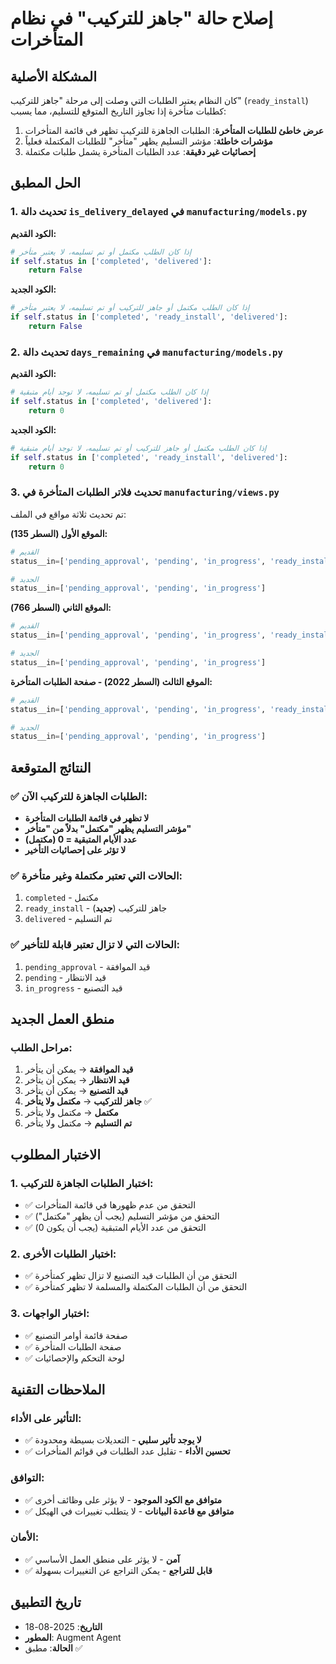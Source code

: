 # إصلاح حالة "جاهز للتركيب" في نظام المتأخرات

## المشكلة الأصلية

كان النظام يعتبر الطلبات التي وصلت إلى مرحلة "جاهز للتركيب" (`ready_install`) كطلبات متأخرة إذا تجاوز التاريخ المتوقع للتسليم، مما يسبب:

1. **عرض خاطئ للطلبات المتأخرة**: الطلبات الجاهزة للتركيب تظهر في قائمة المتأخرات
2. **مؤشرات خاطئة**: مؤشر التسليم يظهر "متأخر" للطلبات المكتملة فعلياً
3. **إحصائيات غير دقيقة**: عدد الطلبات المتأخرة يشمل طلبات مكتملة

## الحل المطبق

### 1. تحديث دالة `is_delivery_delayed` في `manufacturing/models.py`

**الكود القديم:**
```python
# إذا كان الطلب مكتمل أو تم تسليمه، لا يعتبر متأخر
if self.status in ['completed', 'delivered']:
    return False
```

**الكود الجديد:**
```python
# إذا كان الطلب مكتمل أو جاهز للتركيب أو تم تسليمه، لا يعتبر متأخر
if self.status in ['completed', 'ready_install', 'delivered']:
    return False
```

### 2. تحديث دالة `days_remaining` في `manufacturing/models.py`

**الكود القديم:**
```python
# إذا كان الطلب مكتمل أو تم تسليمه، لا توجد أيام متبقية
if self.status in ['completed', 'delivered']:
    return 0
```

**الكود الجديد:**
```python
# إذا كان الطلب مكتمل أو جاهز للتركيب أو تم تسليمه، لا توجد أيام متبقية
if self.status in ['completed', 'ready_install', 'delivered']:
    return 0
```

### 3. تحديث فلاتر الطلبات المتأخرة في `manufacturing/views.py`

تم تحديث ثلاثة مواقع في الملف:

**الموقع الأول (السطر 135):**
```python
# القديم
status__in=['pending_approval', 'pending', 'in_progress', 'ready_install']

# الجديد
status__in=['pending_approval', 'pending', 'in_progress']
```

**الموقع الثاني (السطر 766):**
```python
# القديم
status__in=['pending_approval', 'pending', 'in_progress', 'ready_install']

# الجديد
status__in=['pending_approval', 'pending', 'in_progress']
```

**الموقع الثالث (السطر 2022) - صفحة الطلبات المتأخرة:**
```python
# القديم
status__in=['pending_approval', 'pending', 'in_progress', 'ready_install']

# الجديد
status__in=['pending_approval', 'pending', 'in_progress']
```

## النتائج المتوقعة

### ✅ الطلبات الجاهزة للتركيب الآن:
- **لا تظهر في قائمة الطلبات المتأخرة**
- **مؤشر التسليم يظهر "مكتمل" بدلاً من "متأخر"**
- **عدد الأيام المتبقية = 0 (مكتمل)**
- **لا تؤثر على إحصائيات التأخير**

### ✅ الحالات التي تعتبر مكتملة وغير متأخرة:
1. `completed` - مكتمل
2. `ready_install` - جاهز للتركيب (**جديد**)
3. `delivered` - تم التسليم

### ✅ الحالات التي لا تزال تعتبر قابلة للتأخير:
1. `pending_approval` - قيد الموافقة
2. `pending` - قيد الانتظار
3. `in_progress` - قيد التصنيع

## منطق العمل الجديد

### مراحل الطلب:
1. **قيد الموافقة** → يمكن أن يتأخر
2. **قيد الانتظار** → يمكن أن يتأخر
3. **قيد التصنيع** → يمكن أن يتأخر
4. **جاهز للتركيب** → **مكتمل ولا يتأخر** ✅
5. **مكتمل** → مكتمل ولا يتأخر
6. **تم التسليم** → مكتمل ولا يتأخر

## الاختبار المطلوب

### 1. اختبار الطلبات الجاهزة للتركيب:
- ✅ التحقق من عدم ظهورها في قائمة المتأخرات
- ✅ التحقق من مؤشر التسليم (يجب أن يظهر "مكتمل")
- ✅ التحقق من عدد الأيام المتبقية (يجب أن يكون 0)

### 2. اختبار الطلبات الأخرى:
- ✅ التحقق من أن الطلبات قيد التصنيع لا تزال تظهر كمتأخرة
- ✅ التحقق من أن الطلبات المكتملة والمسلمة لا تظهر كمتأخرة

### 3. اختبار الواجهات:
- ✅ صفحة قائمة أوامر التصنيع
- ✅ صفحة الطلبات المتأخرة
- ✅ لوحة التحكم والإحصائيات

## الملاحظات التقنية

### التأثير على الأداء:
- ✅ **لا يوجد تأثير سلبي** - التعديلات بسيطة ومحدودة
- ✅ **تحسين الأداء** - تقليل عدد الطلبات في قوائم المتأخرات

### التوافق:
- ✅ **متوافق مع الكود الموجود** - لا يؤثر على وظائف أخرى
- ✅ **متوافق مع قاعدة البيانات** - لا يتطلب تغييرات في الهيكل

### الأمان:
- ✅ **آمن** - لا يؤثر على منطق العمل الأساسي
- ✅ **قابل للتراجع** - يمكن التراجع عن التغييرات بسهولة

## تاريخ التطبيق
- **التاريخ**: 2025-08-18
- **المطور**: Augment Agent
- **الحالة**: مطبق ✅
